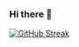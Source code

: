 ### Hi there 👋
[![GitHub Streak](http://github-readme-streak-stats.herokuapp.com?user=cedkoffeto&theme=dark&background=000000)](https://git.io/streak-stats)

<!--
**cedkoffeto/cedkoffeto** is a ✨ _special_ ✨ repository because its `README.md` (this file) appears on your GitHub profile.

Here are some ideas to get you started:


- 🔭 I’m currently working on ...
- 🌱 I’m currently learning ...
- 👯 I’m looking to collaborate on ...
- 🤔 I’m looking for help with ...
- 💬 Ask me about ...
- 📫 How to reach me: ...
- 😄 Pronouns: ...
- ⚡ Fun fact: ...
-->

